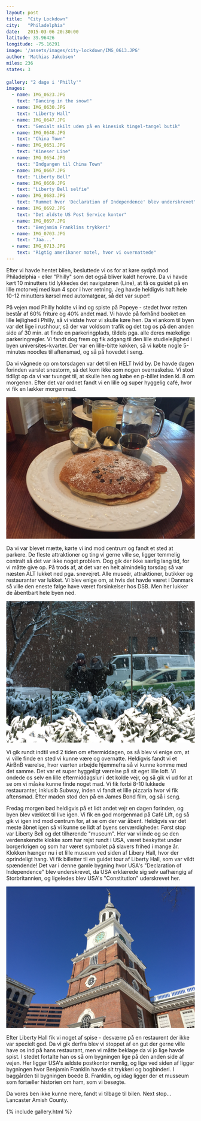 ```yaml
---
layout: post
title:  "City Lockdown"
city:   "Philadelphia"
date:   2015-03-06 20:30:00
latitude: 39.96426
longitude: -75.16291
image: '/assets/images/city-lockdown/IMG_0613.JPG'
author: 'Mathias Jakobsen'
miles: 236
states: 3

gallery: "2 dage i 'Philly'"
images:
  - name: IMG_0623.JPG
    text: "Dancing in the snow!"
  - name: IMG_0630.JPG
    text: "Liberty Hall"
  - name: IMG_0647.JPG
    text: "Genialt skilt uden på en kinesisk tingel-tangel butik"
  - name: IMG_0648.JPG
    text: "China Town"
  - name: IMG_0651.JPG
    text: "Kineser Line"
  - name: IMG_0654.JPG
    text: "Indgangen til China Town"
  - name: IMG_0667.JPG
    text: "Liberty Bell"
  - name: IMG_0669.JPG
    text: "Liberty Bell selfie"
  - name: IMG_0683.JPG
    text: "Rummet hvor 'Declaration of Independence' blev underskrevet"
  - name: IMG_0692.JPG
    text: "Det ældste US Post Service kontor"
  - name: IMG_0697.JPG
    text: "Benjamin Franklins trykkeri"
  - name: IMG_0703.JPG
    text: "Jaa..."
  - name: IMG_0713.JPG
    text: "Rigtig amerikaner motel, hvor vi overnattede"
---
```


Efter vi havde hentet bilen, besluttede vi os for at køre sydpå mod Philadelphia - eller "Philly" som det også bliver kaldt herovre. Da vi havde kørt 10 minutters tid lykkedes det navigatøren (Line), at få os guidet på en lille motorvej med kun 4 spor i hver retning. Jeg havde heldigvis haft hele 10-12 minutters kørsel med automatgear, så det var super!

På vejen mod Philly holdte vi ind og spiste på Popeye - stedet hvor retten består af 60% friture og 40% andet mad. Vi havde på forhånd booket en lille lejlighed i Philly, så vi vidste hvor vi skulle køre hen. Da vi ankom til byen var det lige i rushhour, så der var voldsom trafik og det tog os på den anden side af 30 min. at finde en parkeringplads, tildels pga. alle deres mækelige parkeringregler.  Vi fandt dog frem og fik adgang til den lille studielejlighed i byen universites-kvarter. Der var en lille-bitte køkken, så vi købte nogle 5-minutes noodles til aftensmad, og så på hovedet i seng.

Da vi vågnede op om torsdagen var det til en HELT hvid by. De havde dagen forinden varslet snestorm, så det kom ikke som nogen overraskelse. Vi stod tidligt op da vi var tvunget til, at skulle hen og købe en p-billet inden kl. 8 om morgenen. Efter det var ordnet fandt vi en lille og super hyggelig café, hvor vi fik en lækker morgenmad.

![Morgenmad på Café Little Spoons](/assets/images/city-lockdown/IMG_0605.JPG)

Da vi var blevet mætte, kørte vi ind mod centrum og fandt et sted at parkere. De fleste attraktioner og ting vi gerne ville se, ligger temmelig centralt så det var ikke noget problem. Dog gik der ikke særlig lang tid, for vi måtte give op. På trods af, at det var en helt almindelig torsdag så var næsten ALT lukket ned pga. snevejret. Alle museér, attraktioner, butikker og restauranter var lukket. Vi blev enige om, at hvis det havde været i Danmark så ville den eneste følge have været forsinkelser hos DSB. Men her lukker de åbentbart hele byen ned.

![Bevares, det sneede da også en lille smule!](/assets/images/city-lockdown/IMG_0607.JPG)

Vi gik rundt indtil ved 2 tiden om eftermiddagen, os så blev vi enige om, at vi ville finde en sted vi kunne være og overnatte. Heldigvis fandt vi et AirBnB værelse, hvor værten arbejde hjemmefra så vi kunne komme med det samme. Det var et super hyggeligt værelse på sit eget lille loft. Vi ondede os selv en lille eftermiddagslur i det kolde vejr, og så gik vi ud for at se om vi måske kunne finde noget mad. Vi fik forbi 8-10 lukkede restauranter, inklusib Subway, inden vi fandt et lille pizzaria hvor vi fik aftensmad. Efter maden stod den på en James Bond film, og så i seng.

Fredag morgen bød heldigvis på et lidt andet vejr en dagen forinden, og byen blev vækket til live igen. Vi fik en god morgenmad på Café Lift, og så gik vi igen ind mod centrum for, at se om der var åbent. Heldigvis var det meste åbnet igen så vi kunne se lidt af byens serværdigheder. Først stop var Liberty Bell og det tilhørende "museum". Her var vi inde og se den verdenskendte klokke som har rejst rundt i USA, været beskyttet under borgerkrigen og som har været symbolet på slavers frihed i mange år. Klokken hænger nu i et lille museum ved siden af Libery Hall, hvor der oprindeligt hang. Vi fik billetter til en guidet tour af Liberty Hall, som var vildt spændende! Det var i denne gamle bygning hvor USA's "Declaration of Independence" blev underskrevet, da USA erklærede sig selv uafhængig af Storbritannien, og ligeledes blev USA's "Constitution" uderskrevet her.

![Liberty Hall](/assets/images/city-lockdown/IMG_0676.JPG)

Efter Liberty Hall fik vi noget af spise - desværre på en restaurent der ikke var specielt god. Da vi gik derfra blev vi stoppet af en gut der gerne ville have os ind på hans restaurant, men vi måtte beklage da vi jo lige havde spist. I stedet fortalte han os så om bygningen lige på den anden side af vejen. Her ligger USA's ældste postkontor nemlig, og lige ved siden af ligger bygningen hvor Benjamin Franklin havde sit trykkeri og bogbinderi. I baggården til bygningen boede B. Franklin, og idag ligger der et musseum som fortæller historien om ham, som vi besøgte.


Da vores ben ikke kunne mere, fandt vi tilbage til bilen. Next stop... Lancaster Amish County.

{% include gallery.html %}

